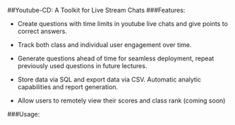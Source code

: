 ##Youtube-CD: A Toolkit for Live Stream Chats
###Features:
* Create questions with time limits in youtube live chats and give points to correct answers.

* Track both class and individual user engagement over time.

* Generate questions ahead of time for seamless deployment, repeat previously used questions in future lectures.

* Store data via SQL and export data via CSV. Automatic analytic capabilities and report generation.

* Allow users to remotely view their scores and class rank (coming soon)

###Usage: